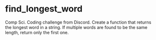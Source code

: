 # find_longest_word
Comp Sci. Coding challenge from Discord. Create a function that returns the longest word in a string. If multiple words are found to be the same length, return only the first one.
